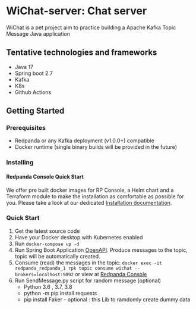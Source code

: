 # WiChat-server: Chat server

WiChat is a pet project aim to practice building a Apache Kafka Topic Message Java application

## Tentative technologies and frameworks

- Java 17
- Spring boot 2.7
- Kafka
- K8s
- Github Actions

## Getting Started

### Prerequisites

- Redpanda or any Kafka deployment (v1.0.0+) compatible
- Docker runtime (single binary builds will be provided in the future)

### Installing
#### Redpanda Console Quick Start
We offer pre built docker images for RP Console, a Helm chart and a Terraform module to make the installation as comfortable as possible for you. Please take a look at our dedicated [Installation documentation](https://docs.redpanda.com/docs/console/installation/).

### Quick Start
1. Get the latest source code
1. Have your Docker desktop with Kubernetes enabled
1. Run `docker-compose up -d`
1. Run Spring Boot Application [OpenAPI](http://localhost:8088/swagger-ui/index.html). Produce messages to the topic, topic will be automatically created. 
1. Consume (read) the messages in the topic: `docker exec -it redpanda_redpanda_1 rpk topic consume wichat --brokers=localhost:9092` or view at [Redpanda Console](http://localhost:8080/topics/wichat)
1. Run SendMessage.py script for random message (optional)
    - Python 3.6 , 3.7, 3.8
    - python -m pip install requests
    - pip install Faker - optional : this Lib to ramdomly create dummy data